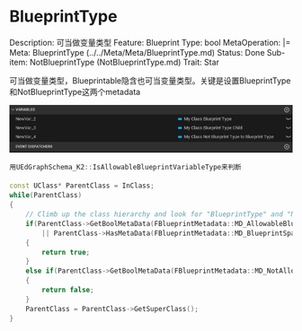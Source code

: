 # BlueprintType

Description: 可当做变量类型
Feature: Blueprint
Type: bool
MetaOperation: |=
Meta: BlueprintType (../../Meta/Meta/BlueprintType.md)
Status: Done
Sub-item: NotBlueprintType (NotBlueprintType.md)
Trait: Star

可当做变量类型，Blueprintable隐含也可当变量类型。关键是设置BlueprintType和NotBlueprintType这两个metadata

![Untitled](BlueprintType/Untitled.png)

```cpp
用UEdGraphSchema_K2::IsAllowableBlueprintVariableType来判断

const UClass* ParentClass = InClass;
while(ParentClass)
{
	// Climb up the class hierarchy and look for "BlueprintType" and "NotBlueprintType" to see if this class is allowed.
	if(ParentClass->GetBoolMetaData(FBlueprintMetadata::MD_AllowableBlueprintVariableType)
		|| ParentClass->HasMetaData(FBlueprintMetadata::MD_BlueprintSpawnableComponent))
	{
		return true;
	}
	else if(ParentClass->GetBoolMetaData(FBlueprintMetadata::MD_NotAllowableBlueprintVariableType))
	{
		return false;
	}
	ParentClass = ParentClass->GetSuperClass();
}
```